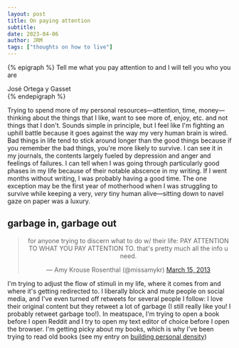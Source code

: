 ```yaml
---
layout: post
title: On paying attention
subtitle: 
date: 2023-04-06
author: JRM
tags: ["thoughts on how to live"]
---
```

{% epigraph %}
Tell me what you pay attention to and I will tell you who you are
<footer>José Ortega y Gasset</footer>
{% endepigraph %}

Trying to spend more of my personal resources—attention, time, money—thinking about the things that I like, want to see more of, enjoy, etc. and not things that I don't. Sounds simple in principle, but I feel like I'm fighting an uphill battle because it goes against the way my very human brain is wired. Bad things in life tend to stick around longer than the good things because if you remember the bad things, you're more likely to survive. I can see it in my journals, the contents largely fueled by depression and anger and feelings of failures. I can tell when I was going through particularly good phases in my life because of their notable abscence in my writing. If I went months without writing, I was probably having a good time. The one exception may be the first year of motherhood when I was struggling to survive while keeping a very, _very_ tiny human alive—sitting down to navel gaze on paper was a luxury.

## garbage in, garbage out

<center><blockquote class="twitter-tweet"><p lang="en" dir="ltr">for anyone trying to discern what to do w/ their life: PAY ATTENTION TO WHAT YOU PAY ATTENTION TO. that&#39;s pretty much all the info u need.</p>&mdash; Amy Krouse Rosenthal (@missamykr) <a href="https://twitter.com/missamykr/status/312564535242395648?ref_src=twsrc%5Etfw">March 15, 2013</a></blockquote></center> <script async src="https://platform.twitter.com/widgets.js" charset="utf-8"></script>

I'm trying to adjust the flow of stimuli in my life, where it comes from and where it's getting redirected to. I liberally block and mute people on social media, and I've even turned off retweets for several people I follow: I love their original content but they retweet a lot of garbage (I still really like you! I probably retweet garbage too!). In meatspace, I'm trying to open a book before I open Reddit and I try to open my text editor of choice before I open the browser. I'm getting picky about my books, which is why I've been trying to read old books (see my entry on [building personal density](https://diewunderkammer.co/blog/building-personal-density))